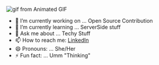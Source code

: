 

![gif from Animated GIF ](https://media.giphy.com/media/jRAih7x2GxBEOQ3Kk7/giphy.gif)









- 🔭 I’m currently working on ... Open Source Contribution
- 🌱 I’m currently learning ... ServerSide stuff
- 💬 Ask me about ... Techy Stuff
- 📫 How to reach me: [LinkedIn](https://www.linkedin.com/in/kritikasagar/)
- 😄 Pronouns: ... She/Her
- ⚡ Fun fact: ... Umm "Thinking"



